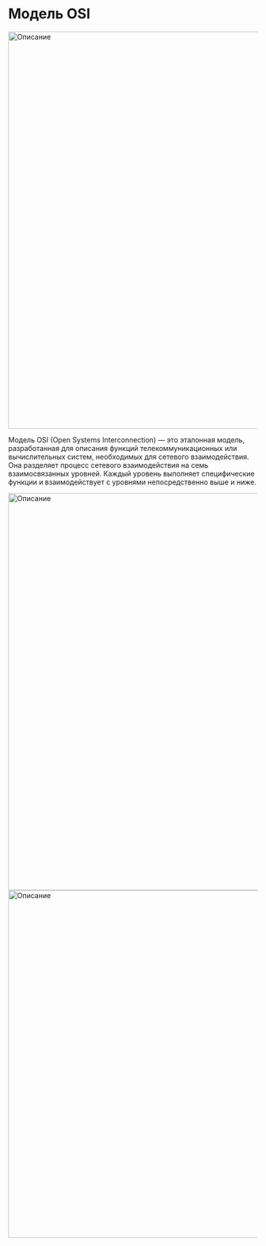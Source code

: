 # Модель OSI

<img src="../images/OSI.jpg" alt="Описание" style="width: 800px; height: 800px;"/>
 
Модель OSI (Open Systems Interconnection) — это эталонная модель, разработанная для описания функций телекоммуникационных или вычислительных систем, необходимых для сетевого взаимодействия. Она разделяет процесс сетевого взаимодействия на семь взаимосвязанных уровней. Каждый уровень выполняет специфические функции и взаимодействует с уровнями непосредственно выше и ниже.

<img src="../images/OSI2.png" alt="Описание" style="width: 800px; height: 800px;"/>


<img src="../images/TCPIP.png" alt="Описание" style="width: 1100px; height: 700px;"/>

